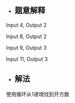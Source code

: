- ## 题意解释
Input 4, Output 2

Input 8, Output 2

Input 9, Output 3

Input 11, Output 3

- ## 解法
使用循环从1递增找到开方数
